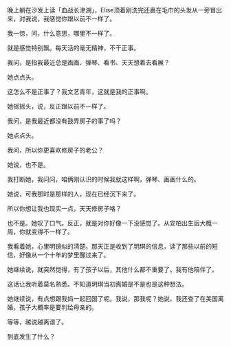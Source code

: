 晚上躺在沙发上读「血战长津湖」，Elise顶着刚洗完还裹在毛巾的头发从一旁冒出来，对我说，我感觉你跟以前不一样了。

我一惊，问，什么意思，哪里不一样了。

就是感觉特别飘。每天活的毫无精神，不干正事。

我问，是指我最近总是画画、弹琴、看书、天天想着去看展？

她点点头。

这怎么不是正事了？我文艺青年，这就是我的正事啊。

她摇摇头，说，反正跟以前不一样了。

我问，是我最近都没有鼓弄房子的事了吗？

她点点头。

我问，所以你更喜欢修房子的老公？

她说，也不是。

我打断她，我问问，咱俩刚认识的时候我就这样啊，弹琴、画画什么的。

她说，可我那时是那样的人，现在已经沉下来了。

所以你想让我也现实一点，天天修房子咯？

也不是。她叹了口气。反正，就是对你好像一下没感觉了。从安柏出生后大概一周，你就变得不一样了。

我看着她，心里明镜似的清楚。那天正是收到了玥琪的信息，读了那些以前的短信，好像从一个十年的梦里醒过来了。

她继续说，就突然觉得，有了孩子以后，其他什么都不重要了。我有他陪伴了。

这话让我听着莫名熟悉。不知道玥琪当初离婚是不是也是这种想法。

她继续说，有点想跟我妈一起回国了呢。我说，那我呢？她说，我还查了在美国离婚，孩子大概率是要判给母亲的。

等等，越说越离谱了。

到底发生了什么？